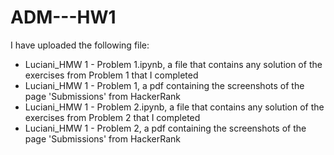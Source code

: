 # ADM---HW1
I have uploaded the following file:
- Luciani_HMW 1 - Problem 1.ipynb, a file that contains any solution of the exercises from Problem 1 that I completed
- Luciani_HMW 1 - Problem 1, a pdf containing the screenshots of the page 'Submissions' from HackerRank
- Luciani_HMW 1 - Problem 2.ipynb, a file that contains any solution of the exercises from Problem 2 that I completed
- Luciani_HMW 1 - Problem 2, a pdf containing the screenshots of the page 'Submissions' from HackerRank
